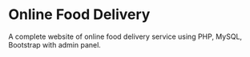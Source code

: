 # Online Food Delivery
A complete website of online food delivery service using PHP, MySQL, Bootstrap with admin panel.
